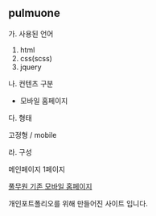 ## pulmuone

가. 사용된 언어
1. html
2. css(scss)
3. jquery

나. 컨텐츠 구분

- 모바일 홈페이지

다. 형태

고정형 / mobile

라. 구성

메인페이지 1페이지

<a href="https://mgreenjuice.pulmuone.com/">풀무원 기존 모바일 홈페이지</a>

개인포트폴리오를 위해 만들어진 사이트 입니다.

